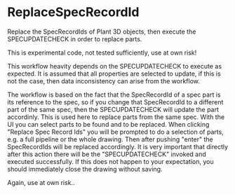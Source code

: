 # ReplaceSpecRecordId
Replace the SpecRecordIds of Plant 3D objects, then execute the SPECUPDATECHECK in order to replace parts.

This is experimental code, not tested sufficiently, use at own risk!

This workflow heavity depends on the  SPECUPDATECHECK to execute as expected. It is assumed that all properties are selected to update, if this is not the case, then data inconsistency can arise from the workflow. 

The workflow is based on the fact that the SpecRecordId of a spec part is its reference to the spec, so if you change that SpecRecordId to a different part of the same spec, then the SPECUPDATECHECK will update the part accordinly. This is used here to replace parts from the same spec. With the UI you can select parts to be found and to be replaced. When clicking "Replace Spec Record Ids" you will be prompted to do a selection of parts, e.g. a full pipeline or the whole drawing. Then after pushing "enter" the SpecRecordIds will be replaced accordingly. It is very important that directly after this action there will be the "SPECUPDATECHECK" invoked and executed successfully. If this does not happen to your expectation, you should immediately close the drawing without saving.

Again, use at own risk..
